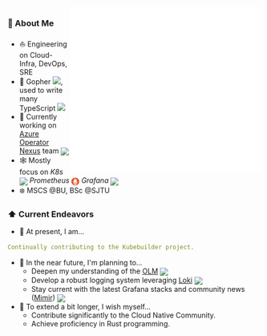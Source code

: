 <img width="380" align="right" src="/github-metrics.svg" alt="Metrics">

### 📖 About Me

- ⛵ Engineering on Cloud-Infra, DevOps, SRE
- 🐾 Gopher <img src="https://raw.githubusercontent.com/golang/website/master/_content/images/gopher-footer.jpg" height="16em" />, used to write many TypeScript <img src="https://github.com/Kavinjsir/Kavinjsir/assets/18136486/51348c54-2389-48b0-b432-739a11e0cc17" height="16em" />
- 🏹 Currently working on [Azure Operator Nexus](https://azure.microsoft.com/en-us/products/operator-nexus) team <img src="https://img.icons8.com/fluency/512/azure-1.png" height="16em" align="center"/>
- 🕸️ Mostly focus on _K8s <img src="https://img.icons8.com/color/48/000000/kubernetes.png" height="16em" align="center"/> Prometheus <img src="https://raw.githubusercontent.com/cncf/artwork/master/projects/prometheus/icon/color/prometheus-icon-color.svg" height="16em" align="center" /> Grafana <img src="https://grafana.com/static/img/menu/grafana2.svg" height="16em" align="center" />_
- ❄️  MSCS @BU, BSc @SJTU

### ⬆ Current Endeavors

- 🔨 At present, I am...

```yaml
Continually contributing to the Kubebuilder project.
```

- 🎯 In the near future, I'm planning to...
  - Deepen my understanding of the [OLM](https://github.com/operator-framework/operator-lifecycle-manager) <img src="https://olm.operatorframework.io/favicons/favicon-32x32.png" height="16em" align="center" />
  - Develop a robust logging system leveraging [Loki](https://github.com/grafana/loki) <img src="https://grafana.com/static/img/logos/logo-loki.svg" height="16em" align="center" />
  - Stay current with the latest Grafana stacks and community news ([Mimir](https://github.com/grafana/mimir)) <img src="https://grafana.com/static/img/logos/logo-mimir.svg" height="16em" align="center" />
- 🧐 To extend a bit longer, I wish myself...
  - Contribute significantly to the Cloud Native Community.
  - Achieve proficiency in Rust programming.
